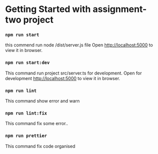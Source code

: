 # Getting Started with assignment-two project

### `npm run start`

this commend run node /dist/server.js file
Open [http://localhost:5000](http://localhost:5000) to view it in browser.

### `npm run start:dev`

This command run project src/server.ts for development.
Open for development [http://localhost:5000](http://localhost:5000) to view it in browser.

### `npm run lint`

This command show error and warn 

### `npm run lint:fix`

This command fix some error..

### `npm run prettier`

This command fix code organised 
